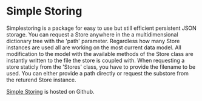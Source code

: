 Simple Storing
==============

Simplestoring is a package for easy to use but still efficient persistent JSON
storage. You can request a Store anywhere in the a multidimensional dictionary
tree with the 'path' parameter. Regardless how many Store instances are used
all are working on the most current data model. All modification to the model
with the available methods of the Store class are instantly written to the file
the store is coupled with. When requesting a store staticly from the 'Stores'
class, you have to provide the filename to be used. You can either provide a
path directly or request the substore from the returend Store instance.

[Simple Storing](http://github.com/samuelspiza/simplestoring) is hosted on
Github.